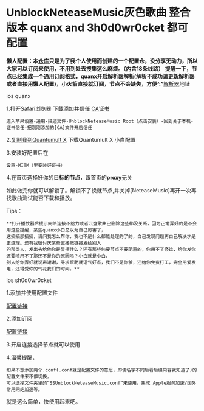 # UnblockNeteaseMusic灰色歌曲 整合版本 quanx and 3h0d0wr0cket 都可配置
**懒人配置：本[仓库](https://github.com/o7y0/Rules/tree/1)只是为了我个人使用而创建的一个配置仓，没分享无动力，所以大家可以订阅来使用，不用到处去搜集这么麻烦。（内含18条线路）**
**提醒一下，节点已经集成一个通用订阅格式，quanx开启解析器解析(解析不成功请更新解析器或者直接用懒人配置)，小火箭直接就订阅，节点不会缺失，方便^.^**[解析器](https://raw.githubusercontent.com/KOP-XIAO/QuantumultX/master/Scripts/resource-parser.js)地址

ios quanx

1.打开Safari浏览器
  下载添加并信任
  [CA证书](https://raw.githubusercontent.com/o7y0/GeneralSubscribe/main/UnblockNeteaseMusic/ca.crt)

    进入苹果设置-通用-描述文件-UnblockNeteaseMusic Root（点击安装）-回到关于本机-证书信任-把刚刚添加的[CA]文件开启信任 
  
2.[复制我到Quantumult X](https://raw.githubusercontent.com/o7y0/Rules/1/Rules.conf)    下载Quantumult X 小白配置

3.安装好配置后在
 
    设置-MITM（里安装好证书）

4.在首页选择好你的**目标的节点**，跟首页的**proxy**无关

如此做完你就可以解锁了。解锁不了换就节点,并关掉[NeteaseMusic]再开一次再找歌曲测试能否下载和播放。

Tips：

    **打开播放器后提示网络连接不给力或者云盘歌曲已删除这些都没关系，因为正常弄好的是不会用这些提醒，某些quanx小白总以为自己厉害了，
    这搞搞那搞搞，请问我怎么帮你，我也不是什么都能处理的了的，自己发现问题再自己解决才是正道理。还有我很讨厌某些直接把链接发给别人
    的那类人，发出去给他你是显摆什么？还有那些纯要节点不要配置的，你用不了怪谁，给你发你还要喷用不了那还不是你的原因吗？小白就是小白，
    别人给你弄好就说声谢谢，寻求帮助就语气好点，我们不是你爹，还给你免费打工，完全用爱发电，还得受你的气花我们的时间。**


ios sh0d0wr0cket

1.添加并使用配置文件

   [配置链接](https://raw.githubusercontent.com/o7y0/GeneralSubscribe/main/UnblockNeteaseMusic/SSUnblockNeteaseMusic.conf)

2.添加订阅

   [配置链接](https://raw.githubusercontent.com/o7y0/GeneralSubscribe/main/UnblockNeteaseMusic/UnblockNeteaseMusic.txt)
	
3.开启连接选择节点就可以使用

4.温馨提醒，

    如果不想添加两个.conf(.conf就是配置文件的意思，即使名字不同后看后缀内容就知道了)的配置文件来不停切换，
    可以选择文件夹里的”SSUnblockNeteaseMusic.conf“来使用。集成 Apple服务加速/国外常用网站加速等。

就是这么简单，快使用起来吧。
